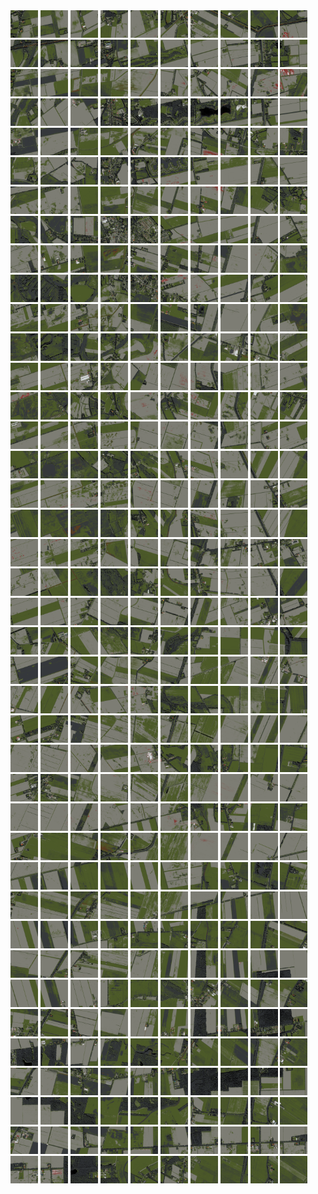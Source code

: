 <html>
<div>
<img src="https://github.com/HakkaTjakka/NL_TILE_MAP/blob/main/18/653/-1059/r.6530.-10590.png" height="44" width="44">
<img src="https://github.com/HakkaTjakka/NL_TILE_MAP/blob/main/18/653/-1059/r.6531.-10590.png" height="44" width="44">
<img src="https://github.com/HakkaTjakka/NL_TILE_MAP/blob/main/18/653/-1059/r.6532.-10590.png" height="44" width="44">
<img src="https://github.com/HakkaTjakka/NL_TILE_MAP/blob/main/18/653/-1059/r.6533.-10590.png" height="44" width="44">
<img src="https://github.com/HakkaTjakka/NL_TILE_MAP/blob/main/18/653/-1059/r.6534.-10590.png" height="44" width="44">
<img src="https://github.com/HakkaTjakka/NL_TILE_MAP/blob/main/18/653/-1059/r.6535.-10590.png" height="44" width="44">
<img src="https://github.com/HakkaTjakka/NL_TILE_MAP/blob/main/18/653/-1059/r.6536.-10590.png" height="44" width="44">
<img src="https://github.com/HakkaTjakka/NL_TILE_MAP/blob/main/18/653/-1059/r.6537.-10590.png" height="44" width="44">
<img src="https://github.com/HakkaTjakka/NL_TILE_MAP/blob/main/18/653/-1059/r.6538.-10590.png" height="44" width="44">
<img src="https://github.com/HakkaTjakka/NL_TILE_MAP/blob/main/18/653/-1059/r.6539.-10590.png" height="44" width="44">
<img src="https://github.com/HakkaTjakka/NL_TILE_MAP/blob/main/18/654/-1059/r.6540.-10590.png" height="44" width="44">
<img src="https://github.com/HakkaTjakka/NL_TILE_MAP/blob/main/18/654/-1059/r.6541.-10590.png" height="44" width="44">
<img src="https://github.com/HakkaTjakka/NL_TILE_MAP/blob/main/18/654/-1059/r.6542.-10590.png" height="44" width="44">
<img src="https://github.com/HakkaTjakka/NL_TILE_MAP/blob/main/18/654/-1059/r.6543.-10590.png" height="44" width="44">
<img src="https://github.com/HakkaTjakka/NL_TILE_MAP/blob/main/18/654/-1059/r.6544.-10590.png" height="44" width="44">
<img src="https://github.com/HakkaTjakka/NL_TILE_MAP/blob/main/18/654/-1059/r.6545.-10590.png" height="44" width="44">
<img src="https://github.com/HakkaTjakka/NL_TILE_MAP/blob/main/18/654/-1059/r.6546.-10590.png" height="44" width="44">
<img src="https://github.com/HakkaTjakka/NL_TILE_MAP/blob/main/18/654/-1059/r.6547.-10590.png" height="44" width="44">
<img src="https://github.com/HakkaTjakka/NL_TILE_MAP/blob/main/18/654/-1059/r.6548.-10590.png" height="44" width="44">
<img src="https://github.com/HakkaTjakka/NL_TILE_MAP/blob/main/18/654/-1059/r.6549.-10590.png" height="44" width="44">
<br>
<img src="https://github.com/HakkaTjakka/NL_TILE_MAP/blob/main/18/653/-1059/r.6530.-10589.png" height="44" width="44">
<img src="https://github.com/HakkaTjakka/NL_TILE_MAP/blob/main/18/653/-1059/r.6531.-10589.png" height="44" width="44">
<img src="https://github.com/HakkaTjakka/NL_TILE_MAP/blob/main/18/653/-1059/r.6532.-10589.png" height="44" width="44">
<img src="https://github.com/HakkaTjakka/NL_TILE_MAP/blob/main/18/653/-1059/r.6533.-10589.png" height="44" width="44">
<img src="https://github.com/HakkaTjakka/NL_TILE_MAP/blob/main/18/653/-1059/r.6534.-10589.png" height="44" width="44">
<img src="https://github.com/HakkaTjakka/NL_TILE_MAP/blob/main/18/653/-1059/r.6535.-10589.png" height="44" width="44">
<img src="https://github.com/HakkaTjakka/NL_TILE_MAP/blob/main/18/653/-1059/r.6536.-10589.png" height="44" width="44">
<img src="https://github.com/HakkaTjakka/NL_TILE_MAP/blob/main/18/653/-1059/r.6537.-10589.png" height="44" width="44">
<img src="https://github.com/HakkaTjakka/NL_TILE_MAP/blob/main/18/653/-1059/r.6538.-10589.png" height="44" width="44">
<img src="https://github.com/HakkaTjakka/NL_TILE_MAP/blob/main/18/653/-1059/r.6539.-10589.png" height="44" width="44">
<img src="https://github.com/HakkaTjakka/NL_TILE_MAP/blob/main/18/654/-1059/r.6540.-10589.png" height="44" width="44">
<img src="https://github.com/HakkaTjakka/NL_TILE_MAP/blob/main/18/654/-1059/r.6541.-10589.png" height="44" width="44">
<img src="https://github.com/HakkaTjakka/NL_TILE_MAP/blob/main/18/654/-1059/r.6542.-10589.png" height="44" width="44">
<img src="https://github.com/HakkaTjakka/NL_TILE_MAP/blob/main/18/654/-1059/r.6543.-10589.png" height="44" width="44">
<img src="https://github.com/HakkaTjakka/NL_TILE_MAP/blob/main/18/654/-1059/r.6544.-10589.png" height="44" width="44">
<img src="https://github.com/HakkaTjakka/NL_TILE_MAP/blob/main/18/654/-1059/r.6545.-10589.png" height="44" width="44">
<img src="https://github.com/HakkaTjakka/NL_TILE_MAP/blob/main/18/654/-1059/r.6546.-10589.png" height="44" width="44">
<img src="https://github.com/HakkaTjakka/NL_TILE_MAP/blob/main/18/654/-1059/r.6547.-10589.png" height="44" width="44">
<img src="https://github.com/HakkaTjakka/NL_TILE_MAP/blob/main/18/654/-1059/r.6548.-10589.png" height="44" width="44">
<img src="https://github.com/HakkaTjakka/NL_TILE_MAP/blob/main/18/654/-1059/r.6549.-10589.png" height="44" width="44">
<br>
<img src="https://github.com/HakkaTjakka/NL_TILE_MAP/blob/main/18/653/-1059/r.6530.-10588.png" height="44" width="44">
<img src="https://github.com/HakkaTjakka/NL_TILE_MAP/blob/main/18/653/-1059/r.6531.-10588.png" height="44" width="44">
<img src="https://github.com/HakkaTjakka/NL_TILE_MAP/blob/main/18/653/-1059/r.6532.-10588.png" height="44" width="44">
<img src="https://github.com/HakkaTjakka/NL_TILE_MAP/blob/main/18/653/-1059/r.6533.-10588.png" height="44" width="44">
<img src="https://github.com/HakkaTjakka/NL_TILE_MAP/blob/main/18/653/-1059/r.6534.-10588.png" height="44" width="44">
<img src="https://github.com/HakkaTjakka/NL_TILE_MAP/blob/main/18/653/-1059/r.6535.-10588.png" height="44" width="44">
<img src="https://github.com/HakkaTjakka/NL_TILE_MAP/blob/main/18/653/-1059/r.6536.-10588.png" height="44" width="44">
<img src="https://github.com/HakkaTjakka/NL_TILE_MAP/blob/main/18/653/-1059/r.6537.-10588.png" height="44" width="44">
<img src="https://github.com/HakkaTjakka/NL_TILE_MAP/blob/main/18/653/-1059/r.6538.-10588.png" height="44" width="44">
<img src="https://github.com/HakkaTjakka/NL_TILE_MAP/blob/main/18/653/-1059/r.6539.-10588.png" height="44" width="44">
<img src="https://github.com/HakkaTjakka/NL_TILE_MAP/blob/main/18/654/-1059/r.6540.-10588.png" height="44" width="44">
<img src="https://github.com/HakkaTjakka/NL_TILE_MAP/blob/main/18/654/-1059/r.6541.-10588.png" height="44" width="44">
<img src="https://github.com/HakkaTjakka/NL_TILE_MAP/blob/main/18/654/-1059/r.6542.-10588.png" height="44" width="44">
<img src="https://github.com/HakkaTjakka/NL_TILE_MAP/blob/main/18/654/-1059/r.6543.-10588.png" height="44" width="44">
<img src="https://github.com/HakkaTjakka/NL_TILE_MAP/blob/main/18/654/-1059/r.6544.-10588.png" height="44" width="44">
<img src="https://github.com/HakkaTjakka/NL_TILE_MAP/blob/main/18/654/-1059/r.6545.-10588.png" height="44" width="44">
<img src="https://github.com/HakkaTjakka/NL_TILE_MAP/blob/main/18/654/-1059/r.6546.-10588.png" height="44" width="44">
<img src="https://github.com/HakkaTjakka/NL_TILE_MAP/blob/main/18/654/-1059/r.6547.-10588.png" height="44" width="44">
<img src="https://github.com/HakkaTjakka/NL_TILE_MAP/blob/main/18/654/-1059/r.6548.-10588.png" height="44" width="44">
<img src="https://github.com/HakkaTjakka/NL_TILE_MAP/blob/main/18/654/-1059/r.6549.-10588.png" height="44" width="44">
<br>
<img src="https://github.com/HakkaTjakka/NL_TILE_MAP/blob/main/18/653/-1059/r.6530.-10587.png" height="44" width="44">
<img src="https://github.com/HakkaTjakka/NL_TILE_MAP/blob/main/18/653/-1059/r.6531.-10587.png" height="44" width="44">
<img src="https://github.com/HakkaTjakka/NL_TILE_MAP/blob/main/18/653/-1059/r.6532.-10587.png" height="44" width="44">
<img src="https://github.com/HakkaTjakka/NL_TILE_MAP/blob/main/18/653/-1059/r.6533.-10587.png" height="44" width="44">
<img src="https://github.com/HakkaTjakka/NL_TILE_MAP/blob/main/18/653/-1059/r.6534.-10587.png" height="44" width="44">
<img src="https://github.com/HakkaTjakka/NL_TILE_MAP/blob/main/18/653/-1059/r.6535.-10587.png" height="44" width="44">
<img src="https://github.com/HakkaTjakka/NL_TILE_MAP/blob/main/18/653/-1059/r.6536.-10587.png" height="44" width="44">
<img src="https://github.com/HakkaTjakka/NL_TILE_MAP/blob/main/18/653/-1059/r.6537.-10587.png" height="44" width="44">
<img src="https://github.com/HakkaTjakka/NL_TILE_MAP/blob/main/18/653/-1059/r.6538.-10587.png" height="44" width="44">
<img src="https://github.com/HakkaTjakka/NL_TILE_MAP/blob/main/18/653/-1059/r.6539.-10587.png" height="44" width="44">
<img src="https://github.com/HakkaTjakka/NL_TILE_MAP/blob/main/18/654/-1059/r.6540.-10587.png" height="44" width="44">
<img src="https://github.com/HakkaTjakka/NL_TILE_MAP/blob/main/18/654/-1059/r.6541.-10587.png" height="44" width="44">
<img src="https://github.com/HakkaTjakka/NL_TILE_MAP/blob/main/18/654/-1059/r.6542.-10587.png" height="44" width="44">
<img src="https://github.com/HakkaTjakka/NL_TILE_MAP/blob/main/18/654/-1059/r.6543.-10587.png" height="44" width="44">
<img src="https://github.com/HakkaTjakka/NL_TILE_MAP/blob/main/18/654/-1059/r.6544.-10587.png" height="44" width="44">
<img src="https://github.com/HakkaTjakka/NL_TILE_MAP/blob/main/18/654/-1059/r.6545.-10587.png" height="44" width="44">
<img src="https://github.com/HakkaTjakka/NL_TILE_MAP/blob/main/18/654/-1059/r.6546.-10587.png" height="44" width="44">
<img src="https://github.com/HakkaTjakka/NL_TILE_MAP/blob/main/18/654/-1059/r.6547.-10587.png" height="44" width="44">
<img src="https://github.com/HakkaTjakka/NL_TILE_MAP/blob/main/18/654/-1059/r.6548.-10587.png" height="44" width="44">
<img src="https://github.com/HakkaTjakka/NL_TILE_MAP/blob/main/18/654/-1059/r.6549.-10587.png" height="44" width="44">
<br>
<img src="https://github.com/HakkaTjakka/NL_TILE_MAP/blob/main/18/653/-1059/r.6530.-10586.png" height="44" width="44">
<img src="https://github.com/HakkaTjakka/NL_TILE_MAP/blob/main/18/653/-1059/r.6531.-10586.png" height="44" width="44">
<img src="https://github.com/HakkaTjakka/NL_TILE_MAP/blob/main/18/653/-1059/r.6532.-10586.png" height="44" width="44">
<img src="https://github.com/HakkaTjakka/NL_TILE_MAP/blob/main/18/653/-1059/r.6533.-10586.png" height="44" width="44">
<img src="https://github.com/HakkaTjakka/NL_TILE_MAP/blob/main/18/653/-1059/r.6534.-10586.png" height="44" width="44">
<img src="https://github.com/HakkaTjakka/NL_TILE_MAP/blob/main/18/653/-1059/r.6535.-10586.png" height="44" width="44">
<img src="https://github.com/HakkaTjakka/NL_TILE_MAP/blob/main/18/653/-1059/r.6536.-10586.png" height="44" width="44">
<img src="https://github.com/HakkaTjakka/NL_TILE_MAP/blob/main/18/653/-1059/r.6537.-10586.png" height="44" width="44">
<img src="https://github.com/HakkaTjakka/NL_TILE_MAP/blob/main/18/653/-1059/r.6538.-10586.png" height="44" width="44">
<img src="https://github.com/HakkaTjakka/NL_TILE_MAP/blob/main/18/653/-1059/r.6539.-10586.png" height="44" width="44">
<img src="https://github.com/HakkaTjakka/NL_TILE_MAP/blob/main/18/654/-1059/r.6540.-10586.png" height="44" width="44">
<img src="https://github.com/HakkaTjakka/NL_TILE_MAP/blob/main/18/654/-1059/r.6541.-10586.png" height="44" width="44">
<img src="https://github.com/HakkaTjakka/NL_TILE_MAP/blob/main/18/654/-1059/r.6542.-10586.png" height="44" width="44">
<img src="https://github.com/HakkaTjakka/NL_TILE_MAP/blob/main/18/654/-1059/r.6543.-10586.png" height="44" width="44">
<img src="https://github.com/HakkaTjakka/NL_TILE_MAP/blob/main/18/654/-1059/r.6544.-10586.png" height="44" width="44">
<img src="https://github.com/HakkaTjakka/NL_TILE_MAP/blob/main/18/654/-1059/r.6545.-10586.png" height="44" width="44">
<img src="https://github.com/HakkaTjakka/NL_TILE_MAP/blob/main/18/654/-1059/r.6546.-10586.png" height="44" width="44">
<img src="https://github.com/HakkaTjakka/NL_TILE_MAP/blob/main/18/654/-1059/r.6547.-10586.png" height="44" width="44">
<img src="https://github.com/HakkaTjakka/NL_TILE_MAP/blob/main/18/654/-1059/r.6548.-10586.png" height="44" width="44">
<img src="https://github.com/HakkaTjakka/NL_TILE_MAP/blob/main/18/654/-1059/r.6549.-10586.png" height="44" width="44">
<br>
<img src="https://github.com/HakkaTjakka/NL_TILE_MAP/blob/main/18/653/-1059/r.6530.-10585.png" height="44" width="44">
<img src="https://github.com/HakkaTjakka/NL_TILE_MAP/blob/main/18/653/-1059/r.6531.-10585.png" height="44" width="44">
<img src="https://github.com/HakkaTjakka/NL_TILE_MAP/blob/main/18/653/-1059/r.6532.-10585.png" height="44" width="44">
<img src="https://github.com/HakkaTjakka/NL_TILE_MAP/blob/main/18/653/-1059/r.6533.-10585.png" height="44" width="44">
<img src="https://github.com/HakkaTjakka/NL_TILE_MAP/blob/main/18/653/-1059/r.6534.-10585.png" height="44" width="44">
<img src="https://github.com/HakkaTjakka/NL_TILE_MAP/blob/main/18/653/-1059/r.6535.-10585.png" height="44" width="44">
<img src="https://github.com/HakkaTjakka/NL_TILE_MAP/blob/main/18/653/-1059/r.6536.-10585.png" height="44" width="44">
<img src="https://github.com/HakkaTjakka/NL_TILE_MAP/blob/main/18/653/-1059/r.6537.-10585.png" height="44" width="44">
<img src="https://github.com/HakkaTjakka/NL_TILE_MAP/blob/main/18/653/-1059/r.6538.-10585.png" height="44" width="44">
<img src="https://github.com/HakkaTjakka/NL_TILE_MAP/blob/main/18/653/-1059/r.6539.-10585.png" height="44" width="44">
<img src="https://github.com/HakkaTjakka/NL_TILE_MAP/blob/main/18/654/-1059/r.6540.-10585.png" height="44" width="44">
<img src="https://github.com/HakkaTjakka/NL_TILE_MAP/blob/main/18/654/-1059/r.6541.-10585.png" height="44" width="44">
<img src="https://github.com/HakkaTjakka/NL_TILE_MAP/blob/main/18/654/-1059/r.6542.-10585.png" height="44" width="44">
<img src="https://github.com/HakkaTjakka/NL_TILE_MAP/blob/main/18/654/-1059/r.6543.-10585.png" height="44" width="44">
<img src="https://github.com/HakkaTjakka/NL_TILE_MAP/blob/main/18/654/-1059/r.6544.-10585.png" height="44" width="44">
<img src="https://github.com/HakkaTjakka/NL_TILE_MAP/blob/main/18/654/-1059/r.6545.-10585.png" height="44" width="44">
<img src="https://github.com/HakkaTjakka/NL_TILE_MAP/blob/main/18/654/-1059/r.6546.-10585.png" height="44" width="44">
<img src="https://github.com/HakkaTjakka/NL_TILE_MAP/blob/main/18/654/-1059/r.6547.-10585.png" height="44" width="44">
<img src="https://github.com/HakkaTjakka/NL_TILE_MAP/blob/main/18/654/-1059/r.6548.-10585.png" height="44" width="44">
<img src="https://github.com/HakkaTjakka/NL_TILE_MAP/blob/main/18/654/-1059/r.6549.-10585.png" height="44" width="44">
<br>
<img src="https://github.com/HakkaTjakka/NL_TILE_MAP/blob/main/18/653/-1059/r.6530.-10584.png" height="44" width="44">
<img src="https://github.com/HakkaTjakka/NL_TILE_MAP/blob/main/18/653/-1059/r.6531.-10584.png" height="44" width="44">
<img src="https://github.com/HakkaTjakka/NL_TILE_MAP/blob/main/18/653/-1059/r.6532.-10584.png" height="44" width="44">
<img src="https://github.com/HakkaTjakka/NL_TILE_MAP/blob/main/18/653/-1059/r.6533.-10584.png" height="44" width="44">
<img src="https://github.com/HakkaTjakka/NL_TILE_MAP/blob/main/18/653/-1059/r.6534.-10584.png" height="44" width="44">
<img src="https://github.com/HakkaTjakka/NL_TILE_MAP/blob/main/18/653/-1059/r.6535.-10584.png" height="44" width="44">
<img src="https://github.com/HakkaTjakka/NL_TILE_MAP/blob/main/18/653/-1059/r.6536.-10584.png" height="44" width="44">
<img src="https://github.com/HakkaTjakka/NL_TILE_MAP/blob/main/18/653/-1059/r.6537.-10584.png" height="44" width="44">
<img src="https://github.com/HakkaTjakka/NL_TILE_MAP/blob/main/18/653/-1059/r.6538.-10584.png" height="44" width="44">
<img src="https://github.com/HakkaTjakka/NL_TILE_MAP/blob/main/18/653/-1059/r.6539.-10584.png" height="44" width="44">
<img src="https://github.com/HakkaTjakka/NL_TILE_MAP/blob/main/18/654/-1059/r.6540.-10584.png" height="44" width="44">
<img src="https://github.com/HakkaTjakka/NL_TILE_MAP/blob/main/18/654/-1059/r.6541.-10584.png" height="44" width="44">
<img src="https://github.com/HakkaTjakka/NL_TILE_MAP/blob/main/18/654/-1059/r.6542.-10584.png" height="44" width="44">
<img src="https://github.com/HakkaTjakka/NL_TILE_MAP/blob/main/18/654/-1059/r.6543.-10584.png" height="44" width="44">
<img src="https://github.com/HakkaTjakka/NL_TILE_MAP/blob/main/18/654/-1059/r.6544.-10584.png" height="44" width="44">
<img src="https://github.com/HakkaTjakka/NL_TILE_MAP/blob/main/18/654/-1059/r.6545.-10584.png" height="44" width="44">
<img src="https://github.com/HakkaTjakka/NL_TILE_MAP/blob/main/18/654/-1059/r.6546.-10584.png" height="44" width="44">
<img src="https://github.com/HakkaTjakka/NL_TILE_MAP/blob/main/18/654/-1059/r.6547.-10584.png" height="44" width="44">
<img src="https://github.com/HakkaTjakka/NL_TILE_MAP/blob/main/18/654/-1059/r.6548.-10584.png" height="44" width="44">
<img src="https://github.com/HakkaTjakka/NL_TILE_MAP/blob/main/18/654/-1059/r.6549.-10584.png" height="44" width="44">
<br>
<img src="https://github.com/HakkaTjakka/NL_TILE_MAP/blob/main/18/653/-1059/r.6530.-10583.png" height="44" width="44">
<img src="https://github.com/HakkaTjakka/NL_TILE_MAP/blob/main/18/653/-1059/r.6531.-10583.png" height="44" width="44">
<img src="https://github.com/HakkaTjakka/NL_TILE_MAP/blob/main/18/653/-1059/r.6532.-10583.png" height="44" width="44">
<img src="https://github.com/HakkaTjakka/NL_TILE_MAP/blob/main/18/653/-1059/r.6533.-10583.png" height="44" width="44">
<img src="https://github.com/HakkaTjakka/NL_TILE_MAP/blob/main/18/653/-1059/r.6534.-10583.png" height="44" width="44">
<img src="https://github.com/HakkaTjakka/NL_TILE_MAP/blob/main/18/653/-1059/r.6535.-10583.png" height="44" width="44">
<img src="https://github.com/HakkaTjakka/NL_TILE_MAP/blob/main/18/653/-1059/r.6536.-10583.png" height="44" width="44">
<img src="https://github.com/HakkaTjakka/NL_TILE_MAP/blob/main/18/653/-1059/r.6537.-10583.png" height="44" width="44">
<img src="https://github.com/HakkaTjakka/NL_TILE_MAP/blob/main/18/653/-1059/r.6538.-10583.png" height="44" width="44">
<img src="https://github.com/HakkaTjakka/NL_TILE_MAP/blob/main/18/653/-1059/r.6539.-10583.png" height="44" width="44">
<img src="https://github.com/HakkaTjakka/NL_TILE_MAP/blob/main/18/654/-1059/r.6540.-10583.png" height="44" width="44">
<img src="https://github.com/HakkaTjakka/NL_TILE_MAP/blob/main/18/654/-1059/r.6541.-10583.png" height="44" width="44">
<img src="https://github.com/HakkaTjakka/NL_TILE_MAP/blob/main/18/654/-1059/r.6542.-10583.png" height="44" width="44">
<img src="https://github.com/HakkaTjakka/NL_TILE_MAP/blob/main/18/654/-1059/r.6543.-10583.png" height="44" width="44">
<img src="https://github.com/HakkaTjakka/NL_TILE_MAP/blob/main/18/654/-1059/r.6544.-10583.png" height="44" width="44">
<img src="https://github.com/HakkaTjakka/NL_TILE_MAP/blob/main/18/654/-1059/r.6545.-10583.png" height="44" width="44">
<img src="https://github.com/HakkaTjakka/NL_TILE_MAP/blob/main/18/654/-1059/r.6546.-10583.png" height="44" width="44">
<img src="https://github.com/HakkaTjakka/NL_TILE_MAP/blob/main/18/654/-1059/r.6547.-10583.png" height="44" width="44">
<img src="https://github.com/HakkaTjakka/NL_TILE_MAP/blob/main/18/654/-1059/r.6548.-10583.png" height="44" width="44">
<img src="https://github.com/HakkaTjakka/NL_TILE_MAP/blob/main/18/654/-1059/r.6549.-10583.png" height="44" width="44">
<br>
<img src="https://github.com/HakkaTjakka/NL_TILE_MAP/blob/main/18/653/-1059/r.6530.-10582.png" height="44" width="44">
<img src="https://github.com/HakkaTjakka/NL_TILE_MAP/blob/main/18/653/-1059/r.6531.-10582.png" height="44" width="44">
<img src="https://github.com/HakkaTjakka/NL_TILE_MAP/blob/main/18/653/-1059/r.6532.-10582.png" height="44" width="44">
<img src="https://github.com/HakkaTjakka/NL_TILE_MAP/blob/main/18/653/-1059/r.6533.-10582.png" height="44" width="44">
<img src="https://github.com/HakkaTjakka/NL_TILE_MAP/blob/main/18/653/-1059/r.6534.-10582.png" height="44" width="44">
<img src="https://github.com/HakkaTjakka/NL_TILE_MAP/blob/main/18/653/-1059/r.6535.-10582.png" height="44" width="44">
<img src="https://github.com/HakkaTjakka/NL_TILE_MAP/blob/main/18/653/-1059/r.6536.-10582.png" height="44" width="44">
<img src="https://github.com/HakkaTjakka/NL_TILE_MAP/blob/main/18/653/-1059/r.6537.-10582.png" height="44" width="44">
<img src="https://github.com/HakkaTjakka/NL_TILE_MAP/blob/main/18/653/-1059/r.6538.-10582.png" height="44" width="44">
<img src="https://github.com/HakkaTjakka/NL_TILE_MAP/blob/main/18/653/-1059/r.6539.-10582.png" height="44" width="44">
<img src="https://github.com/HakkaTjakka/NL_TILE_MAP/blob/main/18/654/-1059/r.6540.-10582.png" height="44" width="44">
<img src="https://github.com/HakkaTjakka/NL_TILE_MAP/blob/main/18/654/-1059/r.6541.-10582.png" height="44" width="44">
<img src="https://github.com/HakkaTjakka/NL_TILE_MAP/blob/main/18/654/-1059/r.6542.-10582.png" height="44" width="44">
<img src="https://github.com/HakkaTjakka/NL_TILE_MAP/blob/main/18/654/-1059/r.6543.-10582.png" height="44" width="44">
<img src="https://github.com/HakkaTjakka/NL_TILE_MAP/blob/main/18/654/-1059/r.6544.-10582.png" height="44" width="44">
<img src="https://github.com/HakkaTjakka/NL_TILE_MAP/blob/main/18/654/-1059/r.6545.-10582.png" height="44" width="44">
<img src="https://github.com/HakkaTjakka/NL_TILE_MAP/blob/main/18/654/-1059/r.6546.-10582.png" height="44" width="44">
<img src="https://github.com/HakkaTjakka/NL_TILE_MAP/blob/main/18/654/-1059/r.6547.-10582.png" height="44" width="44">
<img src="https://github.com/HakkaTjakka/NL_TILE_MAP/blob/main/18/654/-1059/r.6548.-10582.png" height="44" width="44">
<img src="https://github.com/HakkaTjakka/NL_TILE_MAP/blob/main/18/654/-1059/r.6549.-10582.png" height="44" width="44">
<br>
<img src="https://github.com/HakkaTjakka/NL_TILE_MAP/blob/main/18/653/-1059/r.6530.-10581.png" height="44" width="44">
<img src="https://github.com/HakkaTjakka/NL_TILE_MAP/blob/main/18/653/-1059/r.6531.-10581.png" height="44" width="44">
<img src="https://github.com/HakkaTjakka/NL_TILE_MAP/blob/main/18/653/-1059/r.6532.-10581.png" height="44" width="44">
<img src="https://github.com/HakkaTjakka/NL_TILE_MAP/blob/main/18/653/-1059/r.6533.-10581.png" height="44" width="44">
<img src="https://github.com/HakkaTjakka/NL_TILE_MAP/blob/main/18/653/-1059/r.6534.-10581.png" height="44" width="44">
<img src="https://github.com/HakkaTjakka/NL_TILE_MAP/blob/main/18/653/-1059/r.6535.-10581.png" height="44" width="44">
<img src="https://github.com/HakkaTjakka/NL_TILE_MAP/blob/main/18/653/-1059/r.6536.-10581.png" height="44" width="44">
<img src="https://github.com/HakkaTjakka/NL_TILE_MAP/blob/main/18/653/-1059/r.6537.-10581.png" height="44" width="44">
<img src="https://github.com/HakkaTjakka/NL_TILE_MAP/blob/main/18/653/-1059/r.6538.-10581.png" height="44" width="44">
<img src="https://github.com/HakkaTjakka/NL_TILE_MAP/blob/main/18/653/-1059/r.6539.-10581.png" height="44" width="44">
<img src="https://github.com/HakkaTjakka/NL_TILE_MAP/blob/main/18/654/-1059/r.6540.-10581.png" height="44" width="44">
<img src="https://github.com/HakkaTjakka/NL_TILE_MAP/blob/main/18/654/-1059/r.6541.-10581.png" height="44" width="44">
<img src="https://github.com/HakkaTjakka/NL_TILE_MAP/blob/main/18/654/-1059/r.6542.-10581.png" height="44" width="44">
<img src="https://github.com/HakkaTjakka/NL_TILE_MAP/blob/main/18/654/-1059/r.6543.-10581.png" height="44" width="44">
<img src="https://github.com/HakkaTjakka/NL_TILE_MAP/blob/main/18/654/-1059/r.6544.-10581.png" height="44" width="44">
<img src="https://github.com/HakkaTjakka/NL_TILE_MAP/blob/main/18/654/-1059/r.6545.-10581.png" height="44" width="44">
<img src="https://github.com/HakkaTjakka/NL_TILE_MAP/blob/main/18/654/-1059/r.6546.-10581.png" height="44" width="44">
<img src="https://github.com/HakkaTjakka/NL_TILE_MAP/blob/main/18/654/-1059/r.6547.-10581.png" height="44" width="44">
<img src="https://github.com/HakkaTjakka/NL_TILE_MAP/blob/main/18/654/-1059/r.6548.-10581.png" height="44" width="44">
<img src="https://github.com/HakkaTjakka/NL_TILE_MAP/blob/main/18/654/-1059/r.6549.-10581.png" height="44" width="44">
<br>
<img src="https://github.com/HakkaTjakka/NL_TILE_MAP/blob/main/18/653/-1058/r.6530.-10580.png" height="44" width="44">
<img src="https://github.com/HakkaTjakka/NL_TILE_MAP/blob/main/18/653/-1058/r.6531.-10580.png" height="44" width="44">
<img src="https://github.com/HakkaTjakka/NL_TILE_MAP/blob/main/18/653/-1058/r.6532.-10580.png" height="44" width="44">
<img src="https://github.com/HakkaTjakka/NL_TILE_MAP/blob/main/18/653/-1058/r.6533.-10580.png" height="44" width="44">
<img src="https://github.com/HakkaTjakka/NL_TILE_MAP/blob/main/18/653/-1058/r.6534.-10580.png" height="44" width="44">
<img src="https://github.com/HakkaTjakka/NL_TILE_MAP/blob/main/18/653/-1058/r.6535.-10580.png" height="44" width="44">
<img src="https://github.com/HakkaTjakka/NL_TILE_MAP/blob/main/18/653/-1058/r.6536.-10580.png" height="44" width="44">
<img src="https://github.com/HakkaTjakka/NL_TILE_MAP/blob/main/18/653/-1058/r.6537.-10580.png" height="44" width="44">
<img src="https://github.com/HakkaTjakka/NL_TILE_MAP/blob/main/18/653/-1058/r.6538.-10580.png" height="44" width="44">
<img src="https://github.com/HakkaTjakka/NL_TILE_MAP/blob/main/18/653/-1058/r.6539.-10580.png" height="44" width="44">
<img src="https://github.com/HakkaTjakka/NL_TILE_MAP/blob/main/18/654/-1058/r.6540.-10580.png" height="44" width="44">
<img src="https://github.com/HakkaTjakka/NL_TILE_MAP/blob/main/18/654/-1058/r.6541.-10580.png" height="44" width="44">
<img src="https://github.com/HakkaTjakka/NL_TILE_MAP/blob/main/18/654/-1058/r.6542.-10580.png" height="44" width="44">
<img src="https://github.com/HakkaTjakka/NL_TILE_MAP/blob/main/18/654/-1058/r.6543.-10580.png" height="44" width="44">
<img src="https://github.com/HakkaTjakka/NL_TILE_MAP/blob/main/18/654/-1058/r.6544.-10580.png" height="44" width="44">
<img src="https://github.com/HakkaTjakka/NL_TILE_MAP/blob/main/18/654/-1058/r.6545.-10580.png" height="44" width="44">
<img src="https://github.com/HakkaTjakka/NL_TILE_MAP/blob/main/18/654/-1058/r.6546.-10580.png" height="44" width="44">
<img src="https://github.com/HakkaTjakka/NL_TILE_MAP/blob/main/18/654/-1058/r.6547.-10580.png" height="44" width="44">
<img src="https://github.com/HakkaTjakka/NL_TILE_MAP/blob/main/18/654/-1058/r.6548.-10580.png" height="44" width="44">
<img src="https://github.com/HakkaTjakka/NL_TILE_MAP/blob/main/18/654/-1058/r.6549.-10580.png" height="44" width="44">
<br>
<img src="https://github.com/HakkaTjakka/NL_TILE_MAP/blob/main/18/653/-1058/r.6530.-10579.png" height="44" width="44">
<img src="https://github.com/HakkaTjakka/NL_TILE_MAP/blob/main/18/653/-1058/r.6531.-10579.png" height="44" width="44">
<img src="https://github.com/HakkaTjakka/NL_TILE_MAP/blob/main/18/653/-1058/r.6532.-10579.png" height="44" width="44">
<img src="https://github.com/HakkaTjakka/NL_TILE_MAP/blob/main/18/653/-1058/r.6533.-10579.png" height="44" width="44">
<img src="https://github.com/HakkaTjakka/NL_TILE_MAP/blob/main/18/653/-1058/r.6534.-10579.png" height="44" width="44">
<img src="https://github.com/HakkaTjakka/NL_TILE_MAP/blob/main/18/653/-1058/r.6535.-10579.png" height="44" width="44">
<img src="https://github.com/HakkaTjakka/NL_TILE_MAP/blob/main/18/653/-1058/r.6536.-10579.png" height="44" width="44">
<img src="https://github.com/HakkaTjakka/NL_TILE_MAP/blob/main/18/653/-1058/r.6537.-10579.png" height="44" width="44">
<img src="https://github.com/HakkaTjakka/NL_TILE_MAP/blob/main/18/653/-1058/r.6538.-10579.png" height="44" width="44">
<img src="https://github.com/HakkaTjakka/NL_TILE_MAP/blob/main/18/653/-1058/r.6539.-10579.png" height="44" width="44">
<img src="https://github.com/HakkaTjakka/NL_TILE_MAP/blob/main/18/654/-1058/r.6540.-10579.png" height="44" width="44">
<img src="https://github.com/HakkaTjakka/NL_TILE_MAP/blob/main/18/654/-1058/r.6541.-10579.png" height="44" width="44">
<img src="https://github.com/HakkaTjakka/NL_TILE_MAP/blob/main/18/654/-1058/r.6542.-10579.png" height="44" width="44">
<img src="https://github.com/HakkaTjakka/NL_TILE_MAP/blob/main/18/654/-1058/r.6543.-10579.png" height="44" width="44">
<img src="https://github.com/HakkaTjakka/NL_TILE_MAP/blob/main/18/654/-1058/r.6544.-10579.png" height="44" width="44">
<img src="https://github.com/HakkaTjakka/NL_TILE_MAP/blob/main/18/654/-1058/r.6545.-10579.png" height="44" width="44">
<img src="https://github.com/HakkaTjakka/NL_TILE_MAP/blob/main/18/654/-1058/r.6546.-10579.png" height="44" width="44">
<img src="https://github.com/HakkaTjakka/NL_TILE_MAP/blob/main/18/654/-1058/r.6547.-10579.png" height="44" width="44">
<img src="https://github.com/HakkaTjakka/NL_TILE_MAP/blob/main/18/654/-1058/r.6548.-10579.png" height="44" width="44">
<img src="https://github.com/HakkaTjakka/NL_TILE_MAP/blob/main/18/654/-1058/r.6549.-10579.png" height="44" width="44">
<br>
<img src="https://github.com/HakkaTjakka/NL_TILE_MAP/blob/main/18/653/-1058/r.6530.-10578.png" height="44" width="44">
<img src="https://github.com/HakkaTjakka/NL_TILE_MAP/blob/main/18/653/-1058/r.6531.-10578.png" height="44" width="44">
<img src="https://github.com/HakkaTjakka/NL_TILE_MAP/blob/main/18/653/-1058/r.6532.-10578.png" height="44" width="44">
<img src="https://github.com/HakkaTjakka/NL_TILE_MAP/blob/main/18/653/-1058/r.6533.-10578.png" height="44" width="44">
<img src="https://github.com/HakkaTjakka/NL_TILE_MAP/blob/main/18/653/-1058/r.6534.-10578.png" height="44" width="44">
<img src="https://github.com/HakkaTjakka/NL_TILE_MAP/blob/main/18/653/-1058/r.6535.-10578.png" height="44" width="44">
<img src="https://github.com/HakkaTjakka/NL_TILE_MAP/blob/main/18/653/-1058/r.6536.-10578.png" height="44" width="44">
<img src="https://github.com/HakkaTjakka/NL_TILE_MAP/blob/main/18/653/-1058/r.6537.-10578.png" height="44" width="44">
<img src="https://github.com/HakkaTjakka/NL_TILE_MAP/blob/main/18/653/-1058/r.6538.-10578.png" height="44" width="44">
<img src="https://github.com/HakkaTjakka/NL_TILE_MAP/blob/main/18/653/-1058/r.6539.-10578.png" height="44" width="44">
<img src="https://github.com/HakkaTjakka/NL_TILE_MAP/blob/main/18/654/-1058/r.6540.-10578.png" height="44" width="44">
<img src="https://github.com/HakkaTjakka/NL_TILE_MAP/blob/main/18/654/-1058/r.6541.-10578.png" height="44" width="44">
<img src="https://github.com/HakkaTjakka/NL_TILE_MAP/blob/main/18/654/-1058/r.6542.-10578.png" height="44" width="44">
<img src="https://github.com/HakkaTjakka/NL_TILE_MAP/blob/main/18/654/-1058/r.6543.-10578.png" height="44" width="44">
<img src="https://github.com/HakkaTjakka/NL_TILE_MAP/blob/main/18/654/-1058/r.6544.-10578.png" height="44" width="44">
<img src="https://github.com/HakkaTjakka/NL_TILE_MAP/blob/main/18/654/-1058/r.6545.-10578.png" height="44" width="44">
<img src="https://github.com/HakkaTjakka/NL_TILE_MAP/blob/main/18/654/-1058/r.6546.-10578.png" height="44" width="44">
<img src="https://github.com/HakkaTjakka/NL_TILE_MAP/blob/main/18/654/-1058/r.6547.-10578.png" height="44" width="44">
<img src="https://github.com/HakkaTjakka/NL_TILE_MAP/blob/main/18/654/-1058/r.6548.-10578.png" height="44" width="44">
<img src="https://github.com/HakkaTjakka/NL_TILE_MAP/blob/main/18/654/-1058/r.6549.-10578.png" height="44" width="44">
<br>
<img src="https://github.com/HakkaTjakka/NL_TILE_MAP/blob/main/18/653/-1058/r.6530.-10577.png" height="44" width="44">
<img src="https://github.com/HakkaTjakka/NL_TILE_MAP/blob/main/18/653/-1058/r.6531.-10577.png" height="44" width="44">
<img src="https://github.com/HakkaTjakka/NL_TILE_MAP/blob/main/18/653/-1058/r.6532.-10577.png" height="44" width="44">
<img src="https://github.com/HakkaTjakka/NL_TILE_MAP/blob/main/18/653/-1058/r.6533.-10577.png" height="44" width="44">
<img src="https://github.com/HakkaTjakka/NL_TILE_MAP/blob/main/18/653/-1058/r.6534.-10577.png" height="44" width="44">
<img src="https://github.com/HakkaTjakka/NL_TILE_MAP/blob/main/18/653/-1058/r.6535.-10577.png" height="44" width="44">
<img src="https://github.com/HakkaTjakka/NL_TILE_MAP/blob/main/18/653/-1058/r.6536.-10577.png" height="44" width="44">
<img src="https://github.com/HakkaTjakka/NL_TILE_MAP/blob/main/18/653/-1058/r.6537.-10577.png" height="44" width="44">
<img src="https://github.com/HakkaTjakka/NL_TILE_MAP/blob/main/18/653/-1058/r.6538.-10577.png" height="44" width="44">
<img src="https://github.com/HakkaTjakka/NL_TILE_MAP/blob/main/18/653/-1058/r.6539.-10577.png" height="44" width="44">
<img src="https://github.com/HakkaTjakka/NL_TILE_MAP/blob/main/18/654/-1058/r.6540.-10577.png" height="44" width="44">
<img src="https://github.com/HakkaTjakka/NL_TILE_MAP/blob/main/18/654/-1058/r.6541.-10577.png" height="44" width="44">
<img src="https://github.com/HakkaTjakka/NL_TILE_MAP/blob/main/18/654/-1058/r.6542.-10577.png" height="44" width="44">
<img src="https://github.com/HakkaTjakka/NL_TILE_MAP/blob/main/18/654/-1058/r.6543.-10577.png" height="44" width="44">
<img src="https://github.com/HakkaTjakka/NL_TILE_MAP/blob/main/18/654/-1058/r.6544.-10577.png" height="44" width="44">
<img src="https://github.com/HakkaTjakka/NL_TILE_MAP/blob/main/18/654/-1058/r.6545.-10577.png" height="44" width="44">
<img src="https://github.com/HakkaTjakka/NL_TILE_MAP/blob/main/18/654/-1058/r.6546.-10577.png" height="44" width="44">
<img src="https://github.com/HakkaTjakka/NL_TILE_MAP/blob/main/18/654/-1058/r.6547.-10577.png" height="44" width="44">
<img src="https://github.com/HakkaTjakka/NL_TILE_MAP/blob/main/18/654/-1058/r.6548.-10577.png" height="44" width="44">
<img src="https://github.com/HakkaTjakka/NL_TILE_MAP/blob/main/18/654/-1058/r.6549.-10577.png" height="44" width="44">
<br>
<img src="https://github.com/HakkaTjakka/NL_TILE_MAP/blob/main/18/653/-1058/r.6530.-10576.png" height="44" width="44">
<img src="https://github.com/HakkaTjakka/NL_TILE_MAP/blob/main/18/653/-1058/r.6531.-10576.png" height="44" width="44">
<img src="https://github.com/HakkaTjakka/NL_TILE_MAP/blob/main/18/653/-1058/r.6532.-10576.png" height="44" width="44">
<img src="https://github.com/HakkaTjakka/NL_TILE_MAP/blob/main/18/653/-1058/r.6533.-10576.png" height="44" width="44">
<img src="https://github.com/HakkaTjakka/NL_TILE_MAP/blob/main/18/653/-1058/r.6534.-10576.png" height="44" width="44">
<img src="https://github.com/HakkaTjakka/NL_TILE_MAP/blob/main/18/653/-1058/r.6535.-10576.png" height="44" width="44">
<img src="https://github.com/HakkaTjakka/NL_TILE_MAP/blob/main/18/653/-1058/r.6536.-10576.png" height="44" width="44">
<img src="https://github.com/HakkaTjakka/NL_TILE_MAP/blob/main/18/653/-1058/r.6537.-10576.png" height="44" width="44">
<img src="https://github.com/HakkaTjakka/NL_TILE_MAP/blob/main/18/653/-1058/r.6538.-10576.png" height="44" width="44">
<img src="https://github.com/HakkaTjakka/NL_TILE_MAP/blob/main/18/653/-1058/r.6539.-10576.png" height="44" width="44">
<img src="https://github.com/HakkaTjakka/NL_TILE_MAP/blob/main/18/654/-1058/r.6540.-10576.png" height="44" width="44">
<img src="https://github.com/HakkaTjakka/NL_TILE_MAP/blob/main/18/654/-1058/r.6541.-10576.png" height="44" width="44">
<img src="https://github.com/HakkaTjakka/NL_TILE_MAP/blob/main/18/654/-1058/r.6542.-10576.png" height="44" width="44">
<img src="https://github.com/HakkaTjakka/NL_TILE_MAP/blob/main/18/654/-1058/r.6543.-10576.png" height="44" width="44">
<img src="https://github.com/HakkaTjakka/NL_TILE_MAP/blob/main/18/654/-1058/r.6544.-10576.png" height="44" width="44">
<img src="https://github.com/HakkaTjakka/NL_TILE_MAP/blob/main/18/654/-1058/r.6545.-10576.png" height="44" width="44">
<img src="https://github.com/HakkaTjakka/NL_TILE_MAP/blob/main/18/654/-1058/r.6546.-10576.png" height="44" width="44">
<img src="https://github.com/HakkaTjakka/NL_TILE_MAP/blob/main/18/654/-1058/r.6547.-10576.png" height="44" width="44">
<img src="https://github.com/HakkaTjakka/NL_TILE_MAP/blob/main/18/654/-1058/r.6548.-10576.png" height="44" width="44">
<img src="https://github.com/HakkaTjakka/NL_TILE_MAP/blob/main/18/654/-1058/r.6549.-10576.png" height="44" width="44">
<br>
<img src="https://github.com/HakkaTjakka/NL_TILE_MAP/blob/main/18/653/-1058/r.6530.-10575.png" height="44" width="44">
<img src="https://github.com/HakkaTjakka/NL_TILE_MAP/blob/main/18/653/-1058/r.6531.-10575.png" height="44" width="44">
<img src="https://github.com/HakkaTjakka/NL_TILE_MAP/blob/main/18/653/-1058/r.6532.-10575.png" height="44" width="44">
<img src="https://github.com/HakkaTjakka/NL_TILE_MAP/blob/main/18/653/-1058/r.6533.-10575.png" height="44" width="44">
<img src="https://github.com/HakkaTjakka/NL_TILE_MAP/blob/main/18/653/-1058/r.6534.-10575.png" height="44" width="44">
<img src="https://github.com/HakkaTjakka/NL_TILE_MAP/blob/main/18/653/-1058/r.6535.-10575.png" height="44" width="44">
<img src="https://github.com/HakkaTjakka/NL_TILE_MAP/blob/main/18/653/-1058/r.6536.-10575.png" height="44" width="44">
<img src="https://github.com/HakkaTjakka/NL_TILE_MAP/blob/main/18/653/-1058/r.6537.-10575.png" height="44" width="44">
<img src="https://github.com/HakkaTjakka/NL_TILE_MAP/blob/main/18/653/-1058/r.6538.-10575.png" height="44" width="44">
<img src="https://github.com/HakkaTjakka/NL_TILE_MAP/blob/main/18/653/-1058/r.6539.-10575.png" height="44" width="44">
<img src="https://github.com/HakkaTjakka/NL_TILE_MAP/blob/main/18/654/-1058/r.6540.-10575.png" height="44" width="44">
<img src="https://github.com/HakkaTjakka/NL_TILE_MAP/blob/main/18/654/-1058/r.6541.-10575.png" height="44" width="44">
<img src="https://github.com/HakkaTjakka/NL_TILE_MAP/blob/main/18/654/-1058/r.6542.-10575.png" height="44" width="44">
<img src="https://github.com/HakkaTjakka/NL_TILE_MAP/blob/main/18/654/-1058/r.6543.-10575.png" height="44" width="44">
<img src="https://github.com/HakkaTjakka/NL_TILE_MAP/blob/main/18/654/-1058/r.6544.-10575.png" height="44" width="44">
<img src="https://github.com/HakkaTjakka/NL_TILE_MAP/blob/main/18/654/-1058/r.6545.-10575.png" height="44" width="44">
<img src="https://github.com/HakkaTjakka/NL_TILE_MAP/blob/main/18/654/-1058/r.6546.-10575.png" height="44" width="44">
<img src="https://github.com/HakkaTjakka/NL_TILE_MAP/blob/main/18/654/-1058/r.6547.-10575.png" height="44" width="44">
<img src="https://github.com/HakkaTjakka/NL_TILE_MAP/blob/main/18/654/-1058/r.6548.-10575.png" height="44" width="44">
<img src="https://github.com/HakkaTjakka/NL_TILE_MAP/blob/main/18/654/-1058/r.6549.-10575.png" height="44" width="44">
<br>
<img src="https://github.com/HakkaTjakka/NL_TILE_MAP/blob/main/18/653/-1058/r.6530.-10574.png" height="44" width="44">
<img src="https://github.com/HakkaTjakka/NL_TILE_MAP/blob/main/18/653/-1058/r.6531.-10574.png" height="44" width="44">
<img src="https://github.com/HakkaTjakka/NL_TILE_MAP/blob/main/18/653/-1058/r.6532.-10574.png" height="44" width="44">
<img src="https://github.com/HakkaTjakka/NL_TILE_MAP/blob/main/18/653/-1058/r.6533.-10574.png" height="44" width="44">
<img src="https://github.com/HakkaTjakka/NL_TILE_MAP/blob/main/18/653/-1058/r.6534.-10574.png" height="44" width="44">
<img src="https://github.com/HakkaTjakka/NL_TILE_MAP/blob/main/18/653/-1058/r.6535.-10574.png" height="44" width="44">
<img src="https://github.com/HakkaTjakka/NL_TILE_MAP/blob/main/18/653/-1058/r.6536.-10574.png" height="44" width="44">
<img src="https://github.com/HakkaTjakka/NL_TILE_MAP/blob/main/18/653/-1058/r.6537.-10574.png" height="44" width="44">
<img src="https://github.com/HakkaTjakka/NL_TILE_MAP/blob/main/18/653/-1058/r.6538.-10574.png" height="44" width="44">
<img src="https://github.com/HakkaTjakka/NL_TILE_MAP/blob/main/18/653/-1058/r.6539.-10574.png" height="44" width="44">
<img src="https://github.com/HakkaTjakka/NL_TILE_MAP/blob/main/18/654/-1058/r.6540.-10574.png" height="44" width="44">
<img src="https://github.com/HakkaTjakka/NL_TILE_MAP/blob/main/18/654/-1058/r.6541.-10574.png" height="44" width="44">
<img src="https://github.com/HakkaTjakka/NL_TILE_MAP/blob/main/18/654/-1058/r.6542.-10574.png" height="44" width="44">
<img src="https://github.com/HakkaTjakka/NL_TILE_MAP/blob/main/18/654/-1058/r.6543.-10574.png" height="44" width="44">
<img src="https://github.com/HakkaTjakka/NL_TILE_MAP/blob/main/18/654/-1058/r.6544.-10574.png" height="44" width="44">
<img src="https://github.com/HakkaTjakka/NL_TILE_MAP/blob/main/18/654/-1058/r.6545.-10574.png" height="44" width="44">
<img src="https://github.com/HakkaTjakka/NL_TILE_MAP/blob/main/18/654/-1058/r.6546.-10574.png" height="44" width="44">
<img src="https://github.com/HakkaTjakka/NL_TILE_MAP/blob/main/18/654/-1058/r.6547.-10574.png" height="44" width="44">
<img src="https://github.com/HakkaTjakka/NL_TILE_MAP/blob/main/18/654/-1058/r.6548.-10574.png" height="44" width="44">
<img src="https://github.com/HakkaTjakka/NL_TILE_MAP/blob/main/18/654/-1058/r.6549.-10574.png" height="44" width="44">
<br>
<img src="https://github.com/HakkaTjakka/NL_TILE_MAP/blob/main/18/653/-1058/r.6530.-10573.png" height="44" width="44">
<img src="https://github.com/HakkaTjakka/NL_TILE_MAP/blob/main/18/653/-1058/r.6531.-10573.png" height="44" width="44">
<img src="https://github.com/HakkaTjakka/NL_TILE_MAP/blob/main/18/653/-1058/r.6532.-10573.png" height="44" width="44">
<img src="https://github.com/HakkaTjakka/NL_TILE_MAP/blob/main/18/653/-1058/r.6533.-10573.png" height="44" width="44">
<img src="https://github.com/HakkaTjakka/NL_TILE_MAP/blob/main/18/653/-1058/r.6534.-10573.png" height="44" width="44">
<img src="https://github.com/HakkaTjakka/NL_TILE_MAP/blob/main/18/653/-1058/r.6535.-10573.png" height="44" width="44">
<img src="https://github.com/HakkaTjakka/NL_TILE_MAP/blob/main/18/653/-1058/r.6536.-10573.png" height="44" width="44">
<img src="https://github.com/HakkaTjakka/NL_TILE_MAP/blob/main/18/653/-1058/r.6537.-10573.png" height="44" width="44">
<img src="https://github.com/HakkaTjakka/NL_TILE_MAP/blob/main/18/653/-1058/r.6538.-10573.png" height="44" width="44">
<img src="https://github.com/HakkaTjakka/NL_TILE_MAP/blob/main/18/653/-1058/r.6539.-10573.png" height="44" width="44">
<img src="https://github.com/HakkaTjakka/NL_TILE_MAP/blob/main/18/654/-1058/r.6540.-10573.png" height="44" width="44">
<img src="https://github.com/HakkaTjakka/NL_TILE_MAP/blob/main/18/654/-1058/r.6541.-10573.png" height="44" width="44">
<img src="https://github.com/HakkaTjakka/NL_TILE_MAP/blob/main/18/654/-1058/r.6542.-10573.png" height="44" width="44">
<img src="https://github.com/HakkaTjakka/NL_TILE_MAP/blob/main/18/654/-1058/r.6543.-10573.png" height="44" width="44">
<img src="https://github.com/HakkaTjakka/NL_TILE_MAP/blob/main/18/654/-1058/r.6544.-10573.png" height="44" width="44">
<img src="https://github.com/HakkaTjakka/NL_TILE_MAP/blob/main/18/654/-1058/r.6545.-10573.png" height="44" width="44">
<img src="https://github.com/HakkaTjakka/NL_TILE_MAP/blob/main/18/654/-1058/r.6546.-10573.png" height="44" width="44">
<img src="https://github.com/HakkaTjakka/NL_TILE_MAP/blob/main/18/654/-1058/r.6547.-10573.png" height="44" width="44">
<img src="https://github.com/HakkaTjakka/NL_TILE_MAP/blob/main/18/654/-1058/r.6548.-10573.png" height="44" width="44">
<img src="https://github.com/HakkaTjakka/NL_TILE_MAP/blob/main/18/654/-1058/r.6549.-10573.png" height="44" width="44">
<br>
<img src="https://github.com/HakkaTjakka/NL_TILE_MAP/blob/main/18/653/-1058/r.6530.-10572.png" height="44" width="44">
<img src="https://github.com/HakkaTjakka/NL_TILE_MAP/blob/main/18/653/-1058/r.6531.-10572.png" height="44" width="44">
<img src="https://github.com/HakkaTjakka/NL_TILE_MAP/blob/main/18/653/-1058/r.6532.-10572.png" height="44" width="44">
<img src="https://github.com/HakkaTjakka/NL_TILE_MAP/blob/main/18/653/-1058/r.6533.-10572.png" height="44" width="44">
<img src="https://github.com/HakkaTjakka/NL_TILE_MAP/blob/main/18/653/-1058/r.6534.-10572.png" height="44" width="44">
<img src="https://github.com/HakkaTjakka/NL_TILE_MAP/blob/main/18/653/-1058/r.6535.-10572.png" height="44" width="44">
<img src="https://github.com/HakkaTjakka/NL_TILE_MAP/blob/main/18/653/-1058/r.6536.-10572.png" height="44" width="44">
<img src="https://github.com/HakkaTjakka/NL_TILE_MAP/blob/main/18/653/-1058/r.6537.-10572.png" height="44" width="44">
<img src="https://github.com/HakkaTjakka/NL_TILE_MAP/blob/main/18/653/-1058/r.6538.-10572.png" height="44" width="44">
<img src="https://github.com/HakkaTjakka/NL_TILE_MAP/blob/main/18/653/-1058/r.6539.-10572.png" height="44" width="44">
<img src="https://github.com/HakkaTjakka/NL_TILE_MAP/blob/main/18/654/-1058/r.6540.-10572.png" height="44" width="44">
<img src="https://github.com/HakkaTjakka/NL_TILE_MAP/blob/main/18/654/-1058/r.6541.-10572.png" height="44" width="44">
<img src="https://github.com/HakkaTjakka/NL_TILE_MAP/blob/main/18/654/-1058/r.6542.-10572.png" height="44" width="44">
<img src="https://github.com/HakkaTjakka/NL_TILE_MAP/blob/main/18/654/-1058/r.6543.-10572.png" height="44" width="44">
<img src="https://github.com/HakkaTjakka/NL_TILE_MAP/blob/main/18/654/-1058/r.6544.-10572.png" height="44" width="44">
<img src="https://github.com/HakkaTjakka/NL_TILE_MAP/blob/main/18/654/-1058/r.6545.-10572.png" height="44" width="44">
<img src="https://github.com/HakkaTjakka/NL_TILE_MAP/blob/main/18/654/-1058/r.6546.-10572.png" height="44" width="44">
<img src="https://github.com/HakkaTjakka/NL_TILE_MAP/blob/main/18/654/-1058/r.6547.-10572.png" height="44" width="44">
<img src="https://github.com/HakkaTjakka/NL_TILE_MAP/blob/main/18/654/-1058/r.6548.-10572.png" height="44" width="44">
<img src="https://github.com/HakkaTjakka/NL_TILE_MAP/blob/main/18/654/-1058/r.6549.-10572.png" height="44" width="44">
<br>
<img src="https://github.com/HakkaTjakka/NL_TILE_MAP/blob/main/18/653/-1058/r.6530.-10571.png" height="44" width="44">
<img src="https://github.com/HakkaTjakka/NL_TILE_MAP/blob/main/18/653/-1058/r.6531.-10571.png" height="44" width="44">
<img src="https://github.com/HakkaTjakka/NL_TILE_MAP/blob/main/18/653/-1058/r.6532.-10571.png" height="44" width="44">
<img src="https://github.com/HakkaTjakka/NL_TILE_MAP/blob/main/18/653/-1058/r.6533.-10571.png" height="44" width="44">
<img src="https://github.com/HakkaTjakka/NL_TILE_MAP/blob/main/18/653/-1058/r.6534.-10571.png" height="44" width="44">
<img src="https://github.com/HakkaTjakka/NL_TILE_MAP/blob/main/18/653/-1058/r.6535.-10571.png" height="44" width="44">
<img src="https://github.com/HakkaTjakka/NL_TILE_MAP/blob/main/18/653/-1058/r.6536.-10571.png" height="44" width="44">
<img src="https://github.com/HakkaTjakka/NL_TILE_MAP/blob/main/18/653/-1058/r.6537.-10571.png" height="44" width="44">
<img src="https://github.com/HakkaTjakka/NL_TILE_MAP/blob/main/18/653/-1058/r.6538.-10571.png" height="44" width="44">
<img src="https://github.com/HakkaTjakka/NL_TILE_MAP/blob/main/18/653/-1058/r.6539.-10571.png" height="44" width="44">
<img src="https://github.com/HakkaTjakka/NL_TILE_MAP/blob/main/18/654/-1058/r.6540.-10571.png" height="44" width="44">
<img src="https://github.com/HakkaTjakka/NL_TILE_MAP/blob/main/18/654/-1058/r.6541.-10571.png" height="44" width="44">
<img src="https://github.com/HakkaTjakka/NL_TILE_MAP/blob/main/18/654/-1058/r.6542.-10571.png" height="44" width="44">
<img src="https://github.com/HakkaTjakka/NL_TILE_MAP/blob/main/18/654/-1058/r.6543.-10571.png" height="44" width="44">
<img src="https://github.com/HakkaTjakka/NL_TILE_MAP/blob/main/18/654/-1058/r.6544.-10571.png" height="44" width="44">
<img src="https://github.com/HakkaTjakka/NL_TILE_MAP/blob/main/18/654/-1058/r.6545.-10571.png" height="44" width="44">
<img src="https://github.com/HakkaTjakka/NL_TILE_MAP/blob/main/18/654/-1058/r.6546.-10571.png" height="44" width="44">
<img src="https://github.com/HakkaTjakka/NL_TILE_MAP/blob/main/18/654/-1058/r.6547.-10571.png" height="44" width="44">
<img src="https://github.com/HakkaTjakka/NL_TILE_MAP/blob/main/18/654/-1058/r.6548.-10571.png" height="44" width="44">
<img src="https://github.com/HakkaTjakka/NL_TILE_MAP/blob/main/18/654/-1058/r.6549.-10571.png" height="44" width="44">
<br>
</div>
</html>
